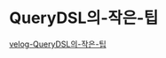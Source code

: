# QueryDSL의-작은-팁
[velog-QueryDSL의-작은-팁](https://velog.io/@basquiat78/QueryDSL%EC%9D%98-%EC%9E%91%EC%9D%80-%ED%8C%81)